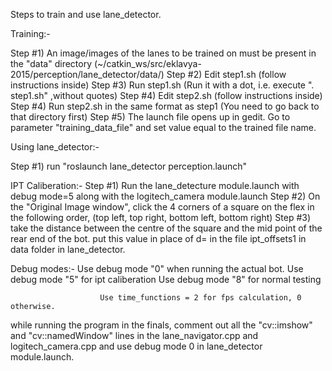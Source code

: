 Steps to train and use lane_detector.

Training:-

Step #1) An image/images of the lanes to be trained on must be present in the "data"
		 directory (~/catkin_ws/src/eklavya-2015/perception/lane_detector/data/)
Step #2) Edit step1.sh (follow instructions inside)
Step #3) Run step1.sh (Run it with a dot, i.e. execute ". step1.sh" ,without quotes)
Step #4) Edit step2.sh (follow instructions inside)
Step #4) Run step2.sh in the same format as step1 (You need to go back to that directory first)
Step #5) The launch file opens up in gedit. Go to parameter "training_data_file" and set value equal
		to the trained file name.

Using lane_detector:-

Step #1) run "roslaunch lane_detector perception.launch"


IPT Caliberation:-
Step #1) Run the lane_detecture module.launch with debug mode=5 along with the logitech_camera module.launch
Step #2) On the "Original Image window", click the 4 corners of a square on the flex in the following order, (top left, top right, bottom left,
	       bottom right)
Step #3) take the distance between the centre of the square and the mid point of the rear end of the bot. put this value in place of d= in the file
         ipt_offsets1 in data folder in lane_detector.


Debug modes:-
						Use debug mode "0" when running the actual bot.
						Use debug mode "5" for ipt caliberation
						Use debug mode "8" for normal testing

						Use time_functions = 2 for fps calculation, 0 otherwise.

while running the program in the finals, comment out all the "cv::imshow" and "cv::namedWindow" lines in the lane_navigator.cpp and logitech_camera.cpp and use debug mode 0 in lane_detector module.launch.
